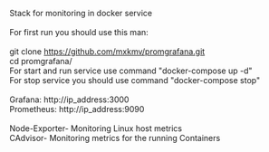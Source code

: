 Stack for monitoring in docker service <BR>
<BR>
For first run you should use this man: <BR> <BR>
git clone https://github.com/mxkmv/promgrafana.git <BR>
cd promgrafana/ <BR>
For start and run service use command "docker-compose up -d" <BR>
For stop service you should use command "docker-compose stop"
<BR>
<BR>
Grafana: http://ip_address:3000 <BR>
Prometheus: http://ip_address:9090 <BR>
<BR>
Node-Exporter- Monitoring Linux host metrics <BR>
CAdvisor- Monitoring metrics for the running Containers <BR>




